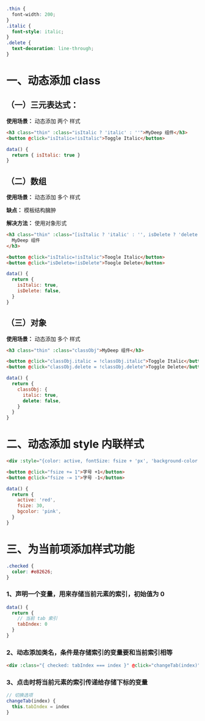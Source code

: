 ```scss
.thin {
  font-width: 200;
}
.italic {
  font-style: italic;
}
.delete {
  text-decoration: line-through;
}
```

# 一、动态添加 class
  ## （一）三元表达式：
  **使用场景：** 动态添加 两个 样式

  ```html
  <h3 class="thin" :class="isItalic ? 'italic' : ''">MyDeep 组件</h3>
  <button @click="isItalic=!isItalic">Toggle Italic</button>
  ```

  ```js
  data() {
    return { isItalic: true }
  }
  ```

  ## （二）数组
  **使用场景：** 动态添加 多个 样式

  **缺点：** 模板结构臃肿

  **解决方法：** 使用对象形式

  ```html
  <h3 class="thin" :class="[isItalic ? 'italic' : '', isDelete ? 'delete' : '']">
    MyDeep 组件
  </h3>

  <button @click="isItalic=!isItalic">Toogle Italic</button>
  <button @click="isDelete=!isDelete">Toogle Delete</button>
  ```

  ```js
  data() {
    return {
      isItalic: true,
      isDelete: false,
    }
  }
  ```

  ## （三）对象
  **使用场景：** 动态添加 多个 样式

  ```html
  <h3 class="thin" :class="classObj">MyDeep 组件</h3>

  <button @click="classObj.italic = !classObj.italic">Toggle Italic</button>
  <button @click="classObj.delete = !classObj.delete">Toggle Delete</button>
  ```

  ```js
  data() {
    return {
      classObj: {
        italic: true,
        delete: false,
      }
    }
  }
  ```

# 二、动态添加 style 内联样式
  ```html
  <div :style="{color: active, fontSize: fsize + 'px', 'background-color': bgcolor}">黑马程序员</div>

  <button @click="fsize += 1">字号 +1</button>
  <button @click="fsize -= 1">字号 -1</button>
  ```

  ```js
  data() {
    return {
      active: 'red',
      fsize: 30,
      bgcolor: 'pink',
    }
  }
  ```

# 三、为当前项添加样式功能
  ```scss
  .checked {
    color: #e82626;
  }
  ```

  ### 1、声明一个变量，用来存储当前元素的索引，初始值为 0
  ```js
  data() {
    return {
      // 当前 tab 索引
      tabIndex: 0
    }
  }
  ```

  ### 2、动态添加类名，条件是存储索引的变量要和当前索引相等
  ```html
  <div :class="{ checked: tabIndex === index }" @click="changeTab(index)">
  ```

  ### 3、点击时将当前元素的索引传递给存储下标的变量
  ```js
  // 切换选项
  changeTab(index) {
    this.tabIndex = index
  }
  ```

  